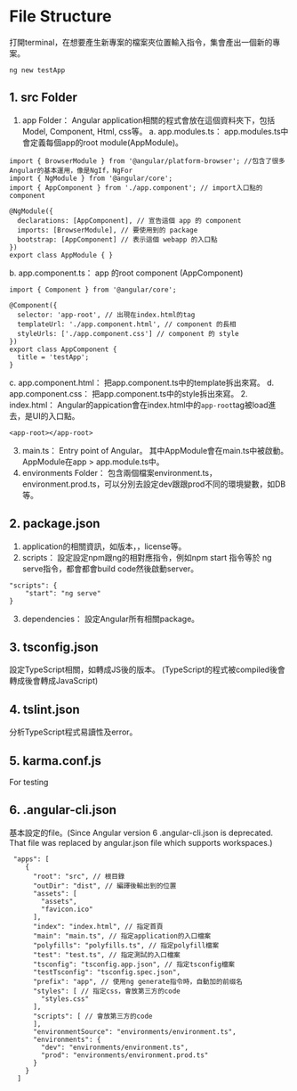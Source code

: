 # File Structure
打開terminal，在想要產生新專案的檔案夾位置輸入指令，集會產出一個新的專案。
```
ng new testApp
```

## 1. src Folder
1. app Folder：
Angular application相關的程式會放在這個資料夾下，包括Model, Component, Html, css等。
a. app.modules.ts：
app.modules.ts中會定義每個app的root module(AppModule)。
```
import { BrowserModule } from '@angular/platform-browser'; //包含了很多Angular的基本運用，像是NgIf，NgFor
import { NgModule } from '@angular/core';
import { AppComponent } from './app.component'; // import入口點的component

@NgModule({
  declarations: [AppComponent], // 宣告這個 app 的 component
  imports: [BrowserModule], // 要使用到的 package
  bootstrap: [AppComponent] // 表示這個 webapp 的入口點
})
export class AppModule { }
```
b. app.component.ts：
app 的root component (AppComponent)
```
import { Component } from '@angular/core';

@Component({
  selector: 'app-root', // 出現在index.html的tag
  templateUrl: './app.component.html', // component 的長相
  styleUrls: ['./app.component.css'] // component 的 style
})
export class AppComponent {
  title = 'testApp';
}
```
c. app.component.html：
把app.component.ts中的template拆出來寫。
d. app.component.css：
把app.component.ts中的style拆出來寫。
2. index.html：
Angular的appication會在index.html中的`app-root`tag被load進去，是UI的入口點。
```
<app-root></app-root>
```
3. main.ts：
Entry point of Angular。
其中AppModule會在main.ts中被啟動。
AppModule在app > app.module.ts中。
4. environments Folder：
包含兩個檔案environment.ts，environment.prod.ts，可以分別去設定dev跟跟prod不同的環境變數，如DB等。

## 2. package.json
1. application的相關資訊，如版本，，license等。
2. scripts：
設定設定npm跟ng的相對應指令，例如npm start 指令等於 ng serve指令，都會都會build code然後啟動server。
```
"scripts": {
    "start": "ng serve"
}
```
3. dependencies：
設定Angular所有相關package。

## 3. tsconfig.json
設定TypeScript相關，如轉成JS後的版本。
(TypeScript的程式被compiled後會轉成後會轉成JavaScript)

## 4. tslint.json
分析TypeScript程式易讀性及error。

## 5. karma.conf.js
For testing

## 6. .angular-cli.json
基本設定的file。(Since Angular version 6 .angular-cli.json is deprecated. That file was replaced by angular.json file which supports workspaces.)
```
 "apps": [
    {
      "root": "src", // 根目錄
      "outDir": "dist", // 編譯後輸出到的位置
      "assets": [ 
        "assets",
        "favicon.ico"
      ],
      "index": "index.html", // 指定首頁
      "main": "main.ts", // 指定application的入口檔案
      "polyfills": "polyfills.ts", // 指定polyfill檔案
      "test": "test.ts", // 指定測試的入口檔案
      "tsconfig": "tsconfig.app.json", // 指定tsconfig檔案
      "testTsconfig": "tsconfig.spec.json", 
      "prefix": "app", // 使用ng generate指令時，自動加的前缀名
      "styles": [ // 指定css，會放第三方的code
        "styles.css"
      ],
      "scripts": [ // 會放第三方的code
      ],
      "environmentSource": "environments/environment.ts", 
      "environments": { 
        "dev": "environments/environment.ts",
        "prod": "environments/environment.prod.ts"
      }
    }
  ]
```
